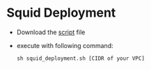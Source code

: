 # Squid Deployment

- Download the [script](https://raw.githubusercontent.com/thenabeelhassan/AWS-Labs/main/Scripts/Squid-Deployment/squid_deployment.sh) file
- execute with following command:

      sh squid_deployment.sh [CIDR of your VPC]
